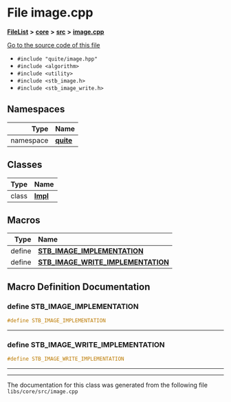 

# File image.cpp



[**FileList**](files.md) **>** [**core**](dir_6f77a39b07c019ccd7492ea87272f732.md) **>** [**src**](dir_232ab8dc75117fda122ab855789b1b2c.md) **>** [**image.cpp**](image_8cpp.md)

[Go to the source code of this file](image_8cpp_source.md)



* `#include "quite/image.hpp"`
* `#include <algorithm>`
* `#include <utility>`
* `#include <stb_image.h>`
* `#include <stb_image_write.h>`













## Namespaces

| Type | Name |
| ---: | :--- |
| namespace | [**quite**](namespacequite.md) <br> |


## Classes

| Type | Name |
| ---: | :--- |
| class | [**Impl**](classquite_1_1Image_1_1Impl.md) <br> |

















































## Macros

| Type | Name |
| ---: | :--- |
| define  | [**STB\_IMAGE\_IMPLEMENTATION**](image_8cpp.md#define-stb_image_implementation)  <br> |
| define  | [**STB\_IMAGE\_WRITE\_IMPLEMENTATION**](image_8cpp.md#define-stb_image_write_implementation)  <br> |

## Macro Definition Documentation





### define STB\_IMAGE\_IMPLEMENTATION 

```C++
#define STB_IMAGE_IMPLEMENTATION 
```




<hr>



### define STB\_IMAGE\_WRITE\_IMPLEMENTATION 

```C++
#define STB_IMAGE_WRITE_IMPLEMENTATION 
```




<hr>

------------------------------
The documentation for this class was generated from the following file `libs/core/src/image.cpp`

